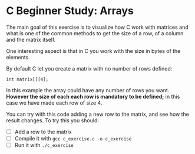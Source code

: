 # C Beginner Study: Arrays

The main goal of this exercise is to visualize how C work with matrices and what is one of the common methods to get the size of a row, of a column and the matrix itself.

One interesting aspect is that in C you work with the size in bytes of the elements.

By default C let you create a matrix with no number of rows defined:

```
int matrix[][4];
```

In this example the array could have any number of rows you want. **However the size of each each row is mandatory to be defined;** in this case we have made each row of size 4.

You can try with this code adding a new row to the matrix, and see how the result changes. To try this you should:

* [ ] Add a row to the matrix
* [ ] Compile it with `gcc c_exercise.c -o c_exercise`
* [ ] Run it with `./c_exercise`
